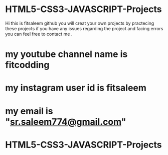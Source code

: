 # HTML5-CSS3-JAVASCRIPT-Projects
Hi this is fitsaleem github 
you will creat your own projects by practecing these projects 
if you have any issues regarding the project and facing errors you can feel free to contact me .
# my youtube channel name is fitcodding 
# my instagram user id is fitsaleem 
# my email is "sr.saleem774@gmail.com"
# HTML5-CSS3-JAVASCRIPT-Projects
